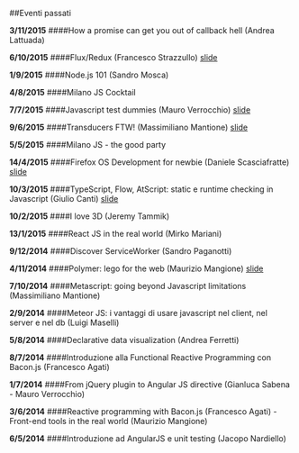 ##Eventi passati

**3/11/2015**
####How a promise can get you out of callback hell (Andrea Lattuada)

**6/10/2015**
####Flux/Redux (Francesco Strazzullo) [slide](http://slides.com/francescostrazzullo/react-flux-redux-milanojs#/)

**1/9/2015**
####Node.js 101 (Sandro Mosca)

**4/8/2015**
####Milano JS Cocktail

**7/7/2015**
####Javascript test dummies (Mauro Verrocchio) [slide](http://go.shr.lc/1LTVfk4)

**9/6/2015**
####Transducers FTW! (Massimiliano Mantione) [slide](http://massimiliano-mantione.github.io/talks/MilanoJs2015Transducers/GHP/index.html#/)

**5/5/2015**
####Milano JS - the good party

**14/4/2015**
####Firefox OS Development for newbie (Daniele Scasciafratte) [slide](http://mte90.github.io/Talk-FFOS-Newbie)

**10/3/2015**
####TypeScript, Flow, AtScript: static e runtime checking in Javascript (Giulio Canti) [slide](http://gcanti.github.io/slides/milanojs-10-03-2015/#/)

**10/2/2015**
####I love 3D (Jeremy Tammik)

**13/1/2015**
####React JS in the real world (Mirko Mariani)

**9/12/2014**
####Discover ServiceWorker (Sandro Paganotti)

**4/11/2014**
####Polymer: lego for the web (Maurizio Mangione) [slide](https://dl.dropboxusercontent.com/u/8168182/presentations/mijs-6-polymer/index.html)

**7/10/2014**
####Metascript: going beyond Javascript limitations (Massimiliano Mantione)

**2/9/2014**
####Meteor JS: i vantaggi di usare javascript nel client, nel server e nel db (Luigi Maselli)

**5/8/2014**
####Declarative data visualization (Andrea Ferretti)

**8/7/2014**
####Introduzione alla Functional Reactive Programming con Bacon.js (Francesco Agati)

**1/7/2014**
####From jQuery plugin to Angular JS directive (Gianluca Sabena - Mauro Verrocchio)

**3/6/2014**
####Reactive programming with Bacon.js (Francesco Agati) - Front-end tools in the real world (Maurizio Mangione)

**6/5/2014**
####Introduzione ad AngularJS e unit testing (Jacopo Nardiello)
